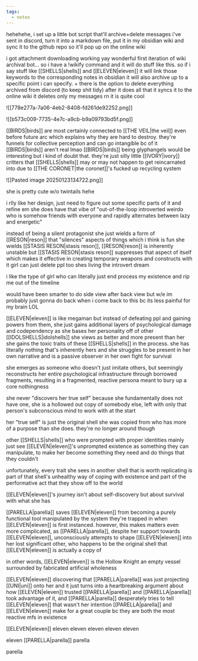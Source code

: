 ```yaml
---
tags:
  - notes
---
```

hehehehe, i set up a little bot script that'll archive+delete messages i've sent in discord, turn it into a markdown file, put it in my obsidian wiki and sync it to the github repo so it'll pop up on the online wiki

i got attachment downloading working yay
wonderful first iteration of wiki archival bot...
so i have a !wikify command and it will do stuff like this. so if i say stuff like [[SHELLS|shells]] and [[ELEVEN|eleven]] it will link those keywords to the corresponding notes in obsidian
it will also archive up to a specific point i can specify. + there is the option to delete everything archived from discord (to keep shit tidy)
after it does all that it syncs it to the online wiki
it deletes only my messages rn
it is quite cool

![[778e277a-7a06-4eb2-8408-fd261de92252.png]]

![[b573c009-7735-4e7c-a9cb-b9a09793bd5f.png]]

[[BIRDS|birds]] are most certainly connected to [[THE VEIL|the veil]]
even before future arc
which explains why they are hard to destroy. they're funnels for collective perception and can go intangible bc of it
[[BIRDS|birds]] aren't real lmao
[[BIRDS|birds]] being glyphangels would be interesting but i kind of doubt that. they're just silly little [[IVORY|ivory]] critters that [[SHELLS|shells]] may or may not happen to get reincarnated into due to [[THE CORONET|the coronet]]'s fucked up recycling system

![[Pasted image 20250123134722.png]]

she is pretty cute w/o twintails hehe

i rlly like her design, just need to figure out some specific parts of it and refine em 
she does have that vibe of "out-of-the-loop introverted weirdo who is somehow friends with everyone and rapidly alternates between lazy and energetic" 

instead of being a silent protagonist she just wields a form of [[RESON|reson]] that "silences" aspects of things which i think is fun 
she wields [[STASIS RESON|stasis reson]], [[RESON|reson]] is inherently unstable but [[STASIS RESON|stasis reson]] suppresses that aspect of itself which makes it effective in creating temporary weapons and constructs with it 
girl can just delete ppl too shes living the introvert dream

i like the type of girl who can literally just end process my existence and rip me out of the timeline 

would have been smarter to do side view after back view but w/e 
im probably just gonna do back when i come back to this bc its less painful for my brain LOL

[[ELEVEN|eleven]] is like megaman but instead of defeating ppl and gaining powers from them, she just gains additional layers of psychological damage and codependency as she bases her personality off of other [[IDOLSHELLS|idolshells]] she views as better and more present than her
she gains the toxic traits of these [[SHELLS|shells]] in the process. she has literally nothing that's inherently hers and she struggles to be present in her own narrative and is a passive observer in her own fight for survival

she emerges as someone who doesn't just imitate others, but seemingly reconstructs her entire psychological infrastructure through borrowed fragments, resulting in a fragmented, reactive persona meant to bury up a core nothingness

she never "discovers her true self" because she fundamentally does not have one, she is a hollowed out copy of somebody else, left with only that person's subconscious mind to work with at the start

her "true self" is just the original shell she was copied from who has more of a purpose than she does. they're no longer around though

other [[SHELLS|shells]] who were prompted with proper identities mainly just see [[ELEVEN|eleven]]'s unprompted existence as something they can manipulate, to make her become something they need and do things that they couldn't

unfortunately, every trait she sees in another shell that is worth replicating is part of that shell's unhealthy way of coping with existence and part of the performative act that they show off to the world

[[ELEVEN|eleven]]'s journey isn't about self-discovery but about survival with what she has

[[PARELLA|parella]] saves [[ELEVEN|eleven]] from becoming a purely functional tool manipulated by the system they're trapped in when [[ELEVEN|eleven]] is first instanced. however, this makes matters even more complicated, as [[PARELLA|parella]], despite her support towards [[ELEVEN|eleven]], unconsciously attempts to shape [[ELEVEN|eleven]] into her lost significant other, who happens to be the original shell that [[ELEVEN|eleven]] is actually a copy of

in other words, [[ELEVEN|eleven]] is the Hollow Knight
an empty vessel surrounded by fabricated artificial wholeness

[[ELEVEN|eleven]] discovering that [[PARELLA|parella]] was just projecting [[UNI|uni]] onto her and it just turns into a heartbreaking argument about how [[ELEVEN|eleven]] trusted [[PARELLA|parella]] and [[PARELLA|parella]] took advantage of it, and [[PARELLA|parella]] desperately tries to tell [[ELEVEN|eleven]] that wasn't her intention
[[PARELLA|parella]] and [[ELEVEN|eleven]] make for a great couple bc they are both the most reactive mfs in existence

[[ELEVEN|eleven]] eleven eleven eleven eleven eleven

eleven [[PARELLA|parella]] parella

parella

